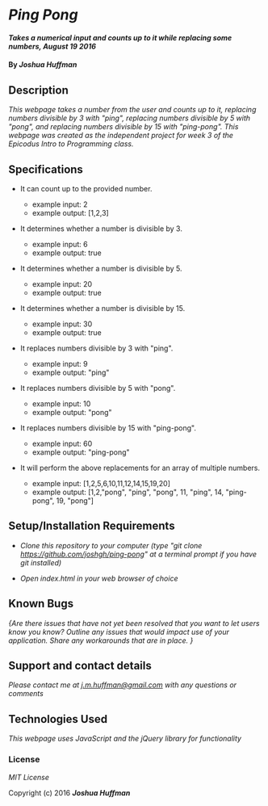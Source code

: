 # _Ping Pong_

#### _Takes a numerical input and counts up to it while replacing some numbers, August 19 2016_

#### By _**Joshua Huffman**_

## Description

_This webpage takes a number from the user and counts up to it, replacing numbers divisible by 3 with "ping", replacing numbers divisible by 5 with "pong", and replacing numbers divisible by 15 with "ping-pong". This webpage was created as the independent project for week 3 of the Epicodus Intro to Programming class._

## Specifications

* It can count up to the provided number.
  * example input: 2
  * example output: [1,2,3]

* It determines whether a number is divisible by 3.
  * example input: 6
  * example output: true

* It determines whether a number is divisible by 5.
  * example input: 20
  * example output: true

* It determines whether a number is divisible by 15.
  * example input: 30
  * example output: true

* It replaces numbers divisible by 3 with "ping".
  * example input: 9
  * example output: "ping"

* It replaces numbers divisible by 5 with "pong".
  * example input: 10
  * example output: "pong"

* It replaces numbers divisible by 15 with "ping-pong".
  * example input: 60
  * example output: "ping-pong"

* It will perform the above replacements for an array of multiple numbers.
  * example input: [1,2,5,6,10,11,12,14,15,19,20]
  * example output: [1,2,"pong", "ping", "pong", 11, "ping", 14, "ping-pong", 19, "pong"]



## Setup/Installation Requirements

* _Clone this repository to your computer (type "git clone https://github.com/joshgh/ping-pong" at a terminal prompt if you have git installed)_

* _Open index.html in your web browser of choice_

## Known Bugs

_{Are there issues that have not yet been resolved that you want to let users know you know?  Outline any issues that would impact use of your application.  Share any workarounds that are in place. }_

## Support and contact details

_Please contact me at j.m.huffman@gmail.com with any questions or comments_

## Technologies Used

_This webpage uses JavaScript and the jQuery library for functionality_

### License

*MIT License*

Copyright (c) 2016 **_Joshua Huffman_**
